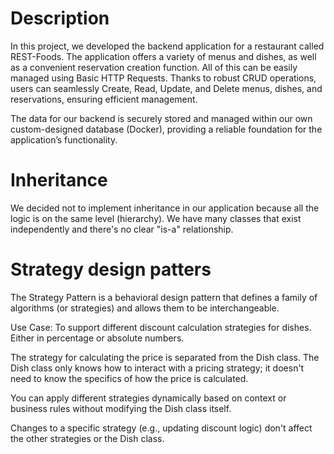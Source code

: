 # Description
In this project, we developed the backend application for a restaurant called REST-Foods. The application offers a variety of menus and dishes, as well as a convenient reservation creation function. All of this can be easily managed using Basic HTTP Requests. Thanks to robust CRUD operations, users can seamlessly Create, Read, Update, and Delete menus, dishes, and reservations, ensuring efficient management.

The data for our backend is securely stored and managed within our own custom-designed database (Docker), providing a reliable foundation for the application’s functionality.

# Inheritance
We decided not to implement inheritance in our application because all the logic is on the same level (hierarchy). We have many classes that exist independently and there's no clear "is-a" relationship. 

# Strategy design patters
The Strategy Pattern is a behavioral design pattern that defines a family of algorithms (or strategies) and allows them to be interchangeable. 

Use Case:
To support different discount calculation strategies for dishes. Either in percentage or absolute numbers.

The strategy for calculating the price is separated from the Dish class. The Dish class only knows how to interact with a pricing strategy; it doesn't need to know the specifics of how the price is calculated.

You can apply different strategies dynamically based on context or business rules without modifying the Dish class itself.

Changes to a specific strategy (e.g., updating discount logic) don't affect the other strategies or the Dish class.
